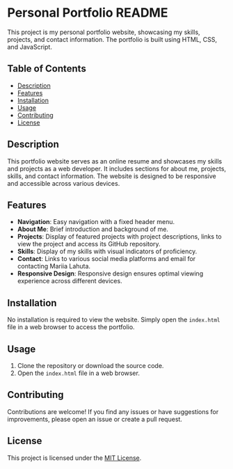 

# Personal Portfolio README

This project is my personal portfolio website, showcasing my skills, projects, and contact information. The portfolio is built using HTML, CSS, and JavaScript.

## Table of Contents

- [Description](#description)
- [Features](#features)
- [Installation](#installation)
- [Usage](#usage)
- [Contributing](#contributing)
- [License](#license)

## Description

This portfolio website serves as an online resume and showcases my skills and projects as a web developer. It includes sections for about me, projects, skills, and contact information. The website is designed to be responsive and accessible across various devices.

## Features

- **Navigation**: Easy navigation with a fixed header menu.
- **About Me**: Brief introduction and background of me.
- **Projects**: Display of featured projects with project descriptions, links to view the project and access its GitHub repository.
- **Skills**: Display of my skills with visual indicators of proficiency.
- **Contact**: Links to various social media platforms and email for contacting Mariia Lahuta.
- **Responsive Design**: Responsive design ensures optimal viewing experience across different devices.

## Installation

No installation is required to view the website. Simply open the `index.html` file in a web browser to access the portfolio.

## Usage

1. Clone the repository or download the source code.
2. Open the `index.html` file in a web browser.

## Contributing

Contributions are welcome! If you find any issues or have suggestions for improvements, please open an issue or create a pull request.

## License

This project is licensed under the [MIT License](LICENSE).

